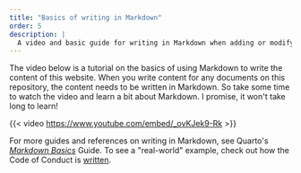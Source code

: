 ```yaml
---
title: "Basics of writing in Markdown"
order: 5
description: |
  A video and basic guide for writing in Markdown when adding or modifying content.
---
```


The video below is a tutorial on the basics of using Markdown to write
the content of this website. When you write content for any documents on
this repository, the content needs to be written in Markdown. So take
some time to watch the video and learn a bit about Markdown. I promise,
it won't take long to learn!

{{< video https://www.youtube.com/embed/_ovKJek9-Rk >}}

For more guides and references on writing in Markdown, see Quarto's
[*Markdown
Basics*](https://quarto.org/docs/authoring/markdown-basics.html) Guide.
To see a "real-world" example, check out how the Code of Conduct is
[written](https://github.com/steno-aarhus/research/blob/main/CODE_OF_CONDUCT.md).
